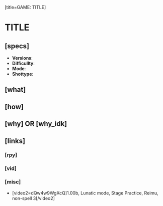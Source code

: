 [title=GAME: TITLE]
# TITLE

## [specs]

* **Versions**:
* **Difficullty**:
* **Mode**:
* **Shottype**:

## [what]


## [how]


## [why] OR [why_idk]


## [links]

### [rpy]

### [vid]

### [misc]

* [video2=dQw4w9WgXcQ]1.00b, Lunatic mode, Stage Practice, Reimu, non-spell 3[/video2]
